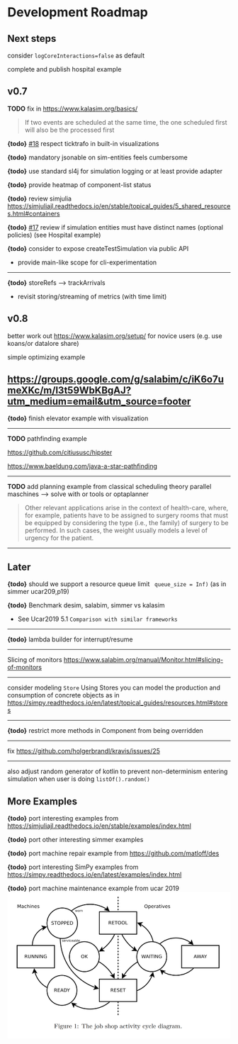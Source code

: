 # Development Roadmap


## Next steps

consider `logCoreInteractions=false` as default 

complete and publish hospital example

## v0.7


**TODO** fix in https://www.kalasim.org/basics/
>  If two events are scheduled at the same time, the one scheduled first will also be the processed first

**{todo}** [#18](https://github.com/holgerbrandl/kalasim/issues/18) respect ticktrafo in built-in visualizations 

**{todo}** mandatory jsonable on sim-entities feels cumbersome

**{todo}** use standard sl4j for simulation logging or at least provide adapter

**{todo}** provide heatmap of component-list status

**{todo}** review simjulia <https://simjuliajl.readthedocs.io/en/stable/topical_guides/5_shared_resources.html#containers>


**{todo}** [#17](https://github.com/holgerbrandl/kalasim/issues/17) review if simulation entities must have distinct names (optional policies) (see Hospital example)

**{todo}** consider to expose createTestSimulation via public API
* provide main-like scope for cli-experimentation

---

**{todo}** storeRefs --> trackArrivals
* revisit storing/streaming of metrics (with time limit)



## v0.8

better work out https://www.kalasim.org/setup/ for novice users (e.g. use koans/or datalore share)

simple optimizing example

https://groups.google.com/g/salabim/c/iK6o7umeXKc/m/l3t59WbKBgAJ?utm_medium=email&utm_source=footer
---

**{todo}** finish elevator example with visualization

---
**TODO** pathfinding example

https://github.com/citiususc/hipster

https://www.baeldung.com/java-a-star-pathfinding

---

**TODO** add planning example from classical scheduling theory
parallel maschines --> solve with or tools or optaplanner

> Other relevant applications arise in the context of health-care, where, for example, patients have to be assigned to surgery rooms that must be
equipped by considering the type (i.e., the family) of surgery to
be performed. In such cases, the weight usually models a level of
urgency for the patient.

---
## Later

**{todo}** should we support a resource queue limit ` queue_size = Inf)` (as in simmer ucar209,p19)

**{todo}** Benchmark desim, salabim, simmer vs kalasim
* See Ucar2019  5.1 `Comparison with similar frameworks`

---
**{todo}** lambda builder for interrupt/resume

---

Slicing of monitors <https://www.salabim.org/manual/Monitor.html#slicing-of-monitors>

---

consider modeling `Store` Using Stores you can model the production and consumption of concrete objects as in <https://simpy.readthedocs.io/en/latest/topical_guides/resources.html#stores>

---

**{todo}** restrict more methods in Component from being overridden


---

fix <https://github.com/holgerbrandl/kravis/issues/25>

---

also adjust random generator of kotlin to prevent non-determinism entering simulation when user is doing `listOf().random()`


## More Examples

**{todo}** port interesting examples from <https://simjuliajl.readthedocs.io/en/stable/examples/index.html>

**{todo}** port other interesting simmer examples

**{todo}** port machine repair example from  <https://github.com/matloff/des>

**{todo}** port interesting SimPy examples from <https://simpy.readthedocs.io/en/latest/examples/index.html>

**{todo}** port  machine maintenance example from ucar 2019
![](.roadmap_images/2bad897b.png)
